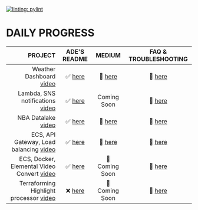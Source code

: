 [![linting: pylint](https://img.shields.io/badge/linting-pylint-yellowgreen)](https://github.com/pylint-dev/pylint)



# DAILY PROGRESS 

<!-- <details>
  <summary> CLICK TO EXPAND </summary> -->

| PROJECT                  | ADE'S README                 |MEDIUM      | FAQ & TROUBLESHOOTING            |
| ---:                     | :---:                        |:---:       | :---:                            |
|Weather Dashboard [video](https://www.youtube.com/watch?v=A95XBJFOqjw )                                  |  ✅ [here](./001_Weather_Dashboard/README.md)        |🔗  [here](https://medium.com/@hade.kunle/creating-a-weather-dashboard-system-with-python-and-openweather-api-4549040d3807)|   🔗 [here](./001/faq/README.md)   |
|Lambda, SNS notifications [video](https://m.youtube.com/watch?v=09WfkKc0x_Q&t=1430s&pp=2AGWC5ACAQ%3D%3D) |  ✅ [here](./002_Lambda_SNS/README.md)               | Coming Soon                                                                                                               |   🔗 [here](./002/faq/README.md)   |
|NBA Datalake [video](https://youtu.be/RAkMac2QgjM?si=G3byNMhZQtcf58lx)                                   |  ✅ [here](./003_NBA_Datalake/README.md)             | 🔗  [here](https://medium.com/@hade.kunle/creating-an-nba-datalake-using-python-and-opensource-api-558aeb6b8c8d)          |   🔗 [here](./003/faq/README.md)   |
|ECS, API Gateway, Load balancing [video](https://www.youtube.com/watch?v=sF9_YzOrmTs)                    |  ✅ [here](./004_ECS_ApiGateway_ALB/README.md)       | 🔗  [here](https://medium.com/@hade.kunle/creating-a-superbowl-final-voting-app-with-aws-ecr-ecs-api-gateway-0cd4dfdcb560)|   🔗 [here](./004/faq/README.md)   |
|ECS, Docker, Elemental Video Convert [video](https://youtu.be/_jWCW4T138o?si=Fn3d0KndCh2CAUUc)           |  ✅ [here](./005_ECS_Docker_MediaConvert/README.md)  | 🔗  Coming Soon                                                                                                           |   🔗 [here](./005/faq/README.md)   |
|Terraforming Highlight processor [video](https://youtu.be/TBUFSbbtq2E?si=ZCD4tDhu_73rVk4r)               |  ❌ [here](./006/README.md)                          | 🔗  Coming Soon                                                                                                           |   🔗 [here](./006/faq/README.md)   |
<!-- </details> -->


